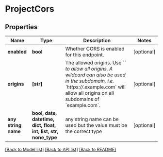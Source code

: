 # ProjectCors


## Properties
Name | Type | Description | Notes
------------ | ------------- | ------------- | -------------
**enabled** | **bool** | Whether CORS is enabled for this endpoint. | [optional] 
**origins** | **[str]** | The allowed origins. Use &#x60;*&#x60; to allow all origins. A wildcard can also be used in the subdomain, i.e. &#x60;https://*.example.com&#x60; will allow all origins on all subdomains of &#x60;example.com&#x60;. | [optional] 
**any string name** | **bool, date, datetime, dict, float, int, list, str, none_type** | any string name can be used but the value must be the correct type | [optional]

[[Back to Model list]](../README.md#documentation-for-models) [[Back to API list]](../README.md#documentation-for-api-endpoints) [[Back to README]](../README.md)


